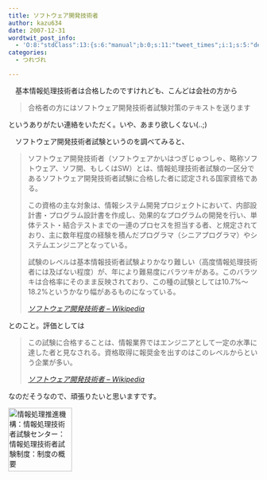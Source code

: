 ```yaml
---
title: ソフトウェア開発技術者
author: kazu634
date: 2007-12-31
wordtwit_post_info:
  - 'O:8:"stdClass":13:{s:6:"manual";b:0;s:11:"tweet_times";i:1;s:5:"delay";i:0;s:7:"enabled";i:1;s:10:"separation";s:2:"60";s:7:"version";s:3:"3.7";s:14:"tweet_template";b:0;s:6:"status";i:2;s:6:"result";a:0:{}s:13:"tweet_counter";i:2;s:13:"tweet_log_ids";a:1:{i:0;i:3557;}s:9:"hash_tags";a:0:{}s:8:"accounts";a:1:{i:0;s:7:"kazu634";}}'
categories:
  - つれづれ

---
```

<div class="section">
<p>
    　基本情報処理技術者は合格したのですけれども、こんどは会社の方から
</p>
  
<blockquote>
<p>
      合格者の方にはソフトウェア開発技術者試験対策のテキストを送ります
</p>
</blockquote>
  
<p>
    というありがたい連絡をいただく。いや、あまり欲しくない(..;)
</p>
  
<p>
    　ソフトウェア開発技術者試験というのを調べてみると、
</p>
  
<blockquote title="ソフトウェア開発技術者 - Wikipedia" cite="http://ja.wikipedia.org/wiki/%E3%82%BD%E3%83%95%E3%83%88%E3%82%A6%E3%82%A7%E3%82%A2%E9%96%8B%E7%99%BA%E6%8A%80%E8%A1%93%E8%80%85">
<p>
      ソフトウェア開発技術者（ソフトウェアかいはつぎじゅつしゃ、略称ソフトウェア、ソフ開、もしくはSW）とは、情報処理技術者試験の一区分であるソフトウェア開発技術者試験に合格した者に認定される国家資格である。
</p>
    
<p>
      この資格の主な対象は、情報システム開発プロジェクトにおいて、内部設計書・プログラム設計書を作成し、効果的なプログラムの開発を行い、単体テスト・結合テストまでの一連のプロセスを担当する者、と規定されており、主に数年程度の経験を積んだプログラマ（シニアプログラマ）やシステムエンジニアとなっている。
</p>
    
<p>
      試験のレベルは基本情報技術者試験よりかなり難しい（高度情報処理技術者には及ばない程度）が、年により難易度にバラツキがある。このバラツキは合格率にそのまま反映されており、この種の試験としては10.7%～18.2%というかなり幅があるものになっている。
</p>
    
<p>
<cite><a href="http://ja.wikipedia.org/wiki/%E3%82%BD%E3%83%95%E3%83%88%E3%82%A6%E3%82%A7%E3%82%A2%E9%96%8B%E7%99%BA%E6%8A%80%E8%A1%93%E8%80%85" onclick="__gaTracker('send', 'event', 'outbound-article', 'http://ja.wikipedia.org/wiki/%E3%82%BD%E3%83%95%E3%83%88%E3%82%A6%E3%82%A7%E3%82%A2%E9%96%8B%E7%99%BA%E6%8A%80%E8%A1%93%E8%80%85', 'ソフトウェア開発技術者 &#8211; Wikipedia');" target="_blank">ソフトウェア開発技術者 &#8211; Wikipedia</a></cite>
</p>
</blockquote>
  
<p>
    とのこと。評価としては
</p>
  
<blockquote title="ソフトウェア開発技術者 - Wikipedia" cite="http://ja.wikipedia.org/wiki/%E3%82%BD%E3%83%95%E3%83%88%E3%82%A6%E3%82%A7%E3%82%A2%E9%96%8B%E7%99%BA%E6%8A%80%E8%A1%93%E8%80%85">
<p>
      この試験に合格することは、情報業界ではエンジニアとして一定の水準に達した者と見なされる。資格取得に報奨金を出すのはこのレベルからという企業が多い。
</p>
    
<p>
<cite><a href="http://ja.wikipedia.org/wiki/%E3%82%BD%E3%83%95%E3%83%88%E3%82%A6%E3%82%A7%E3%82%A2%E9%96%8B%E7%99%BA%E6%8A%80%E8%A1%93%E8%80%85" onclick="__gaTracker('send', 'event', 'outbound-article', 'http://ja.wikipedia.org/wiki/%E3%82%BD%E3%83%95%E3%83%88%E3%82%A6%E3%82%A7%E3%82%A2%E9%96%8B%E7%99%BA%E6%8A%80%E8%A1%93%E8%80%85', 'ソフトウェア開発技術者 &#8211; Wikipedia');" target="_blank">ソフトウェア開発技術者 &#8211; Wikipedia</a></cite>
</p>
</blockquote>
  
<p>
    なのだそうなので、頑張りたいと思いますです。
</p>
  
<p>
<center>
</center>
</p>
  
<p>
<a href="http://www.jitec.jp/1_11seido/h13/sw.html" onclick="__gaTracker('send', 'event', 'outbound-article', 'http://www.jitec.jp/1_11seido/h13/sw.html', '');"><img width="128" alt="情報処理推進機構：情報処理技術者試験センター：情報処理技術者試験制度：制度の概要" src="http://img.simpleapi.net/small/http://www.jitec.jp/1_11seido/h13/sw.html" style="border-style:none" height="128" /></a>
</p></p>
</div>
